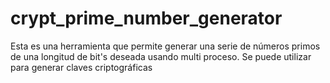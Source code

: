 # crypt_prime_number_generator
Esta es una herramienta que permite generar una serie de números primos de una longitud de bit's deseada usando multi proceso. Se puede utilizar para generar claves criptográficas
